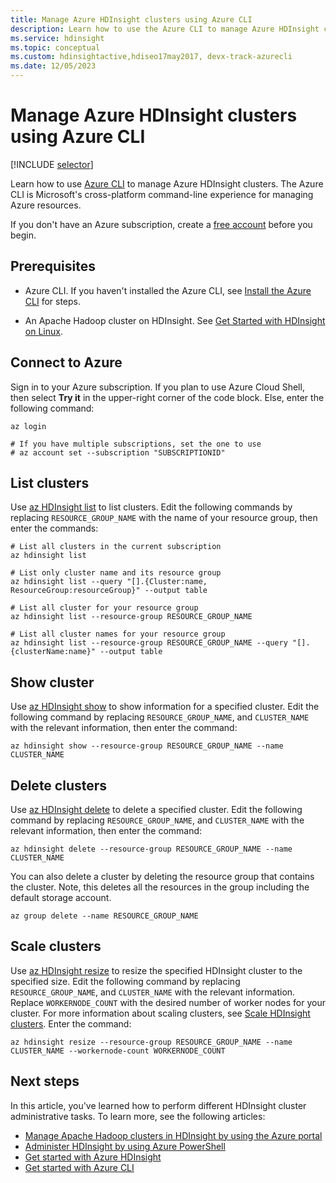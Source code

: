```yaml
---
title: Manage Azure HDInsight clusters using Azure CLI
description: Learn how to use the Azure CLI to manage Azure HDInsight clusters. Cluster types include Apache Hadoop, Spark, HBase, Kafka, Interactive Query.
ms.service: hdinsight
ms.topic: conceptual
ms.custom: hdinsightactive,hdiseo17may2017, devx-track-azurecli
ms.date: 12/05/2023
---
```


# Manage Azure HDInsight clusters using Azure CLI

[!INCLUDE [selector](includes/hdinsight-portal-management-selector.md)]

Learn how to use [Azure CLI](/cli/azure/) to manage Azure HDInsight clusters. The Azure CLI is Microsoft's cross-platform command-line experience for managing Azure resources.

If you don't have an Azure subscription, create a [free account](https://azure.microsoft.com/free/?WT.mc_id=A261C142F) before you begin.

## Prerequisites

* Azure CLI. If you haven't installed the Azure CLI, see [Install the Azure CLI](/cli/azure/install-azure-cli) for steps.

* An Apache Hadoop cluster on HDInsight. See [Get Started with HDInsight on Linux](hadoop/apache-hadoop-linux-tutorial-get-started.md).

## Connect to Azure

Sign in to your Azure subscription. If you plan to use Azure Cloud Shell, then select **Try it** in the upper-right corner of the code block. Else, enter the following command:

```azurecli-interactive
az login

# If you have multiple subscriptions, set the one to use
# az account set --subscription "SUBSCRIPTIONID"
```

## List clusters

Use [az HDInsight list](/cli/azure/hdinsight#az-hdinsight-list) to list clusters. Edit the following commands by replacing `RESOURCE_GROUP_NAME` with the name of your resource group, then enter the commands:

```azurecli-interactive
# List all clusters in the current subscription
az hdinsight list

# List only cluster name and its resource group
az hdinsight list --query "[].{Cluster:name, ResourceGroup:resourceGroup}" --output table

# List all cluster for your resource group
az hdinsight list --resource-group RESOURCE_GROUP_NAME

# List all cluster names for your resource group
az hdinsight list --resource-group RESOURCE_GROUP_NAME --query "[].{clusterName:name}" --output table
```

## Show cluster

Use [az HDInsight show](/cli/azure/hdinsight#az-hdinsight-show) to show information for a specified cluster. Edit the following command by replacing `RESOURCE_GROUP_NAME`, and `CLUSTER_NAME` with the relevant information, then enter the command:

```azurecli-interactive
az hdinsight show --resource-group RESOURCE_GROUP_NAME --name CLUSTER_NAME
```

## Delete clusters

Use [az HDInsight delete](/cli/azure/hdinsight#az-hdinsight-delete) to delete a specified cluster. Edit the following command by replacing `RESOURCE_GROUP_NAME`, and `CLUSTER_NAME` with the relevant information, then enter the command:

```azurecli-interactive
az hdinsight delete --resource-group RESOURCE_GROUP_NAME --name CLUSTER_NAME
```

You can also delete a cluster by deleting the resource group that contains the cluster. Note, this deletes all the resources in the group including the default storage account.

```azurecli-interactive
az group delete --name RESOURCE_GROUP_NAME
```

## Scale clusters

Use [az HDInsight resize](/cli/azure/hdinsight#az-hdinsight-resize) to resize the specified HDInsight cluster to the specified size. Edit the following command by replacing `RESOURCE_GROUP_NAME`, and `CLUSTER_NAME` with the relevant information. Replace `WORKERNODE_COUNT` with the desired number of worker nodes for your cluster. For more information about scaling clusters, see [Scale HDInsight clusters](./hdinsight-scaling-best-practices.md). Enter the command:

```azurecli-interactive
az hdinsight resize --resource-group RESOURCE_GROUP_NAME --name CLUSTER_NAME --workernode-count WORKERNODE_COUNT
```

## Next steps

In this article, you've learned how to perform different HDInsight cluster administrative tasks. To learn more, see the following articles:

* [Manage Apache Hadoop clusters in HDInsight by using the Azure portal](hdinsight-administer-use-portal-linux.md)
* [Administer HDInsight by using Azure PowerShell](hdinsight-administer-use-powershell.md)
* [Get started with Azure HDInsight](hadoop/apache-hadoop-linux-tutorial-get-started.md)
* [Get started with Azure CLI](/cli/azure/get-started-with-azure-cli)
